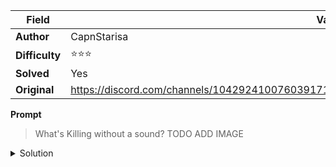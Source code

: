 |Field|Value|
|---|---|
|**Author**|CapnStarisa|
|**Difficulty**|⭐⭐⭐|
|**Solved**|Yes|
|**Original**|https://discord.com/channels/1042924100760391710/1110625554476040323/1142196731925245992|

**Prompt**
> What's Killing without a sound?
> TODO ADD IMAGE

<details>
  <summary>Solution</summary>

> In morse code the 3 sets of symbols read 'COO' hinting towards 'CO2' or carbon dioxide
> On closer inspection the first and last letters are joined by 3 lines which in chemistry indicates a triple bond
> Overall regarding the symbol in the middle as a chemical bond, the diagram would represent a carbon atom bonded with an oxigen atom
> In IUPAC CO corresponds to carbon monoxide, which is the answer to the code

</details>
